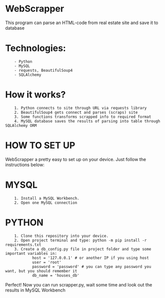 # WebScrapper
This program can parse an HTML-code from real estate site and save it to database

# Technologies:
        - Python
        - MySQL
        - requests, BeautifulSoup4
        - SQLAlchemy

# How it works?
        1. Python connects to site through URL via requests library
        2. BeautifulSoup4 gets connect and parses (scraps) site
        3. Some functions transforms scrapped info to required format
        4. MySQL database saves the results of parsing into table through SQLAlchemy ORM

# HOW TO SET UP
WebScrapper a pretty easy to set up on your device. Just follow the instructions below:

# MYSQL
        1. Install a MySQL Workbench.
        2. Open one MySQL connection
        

# PYTHON
        1. Clone this repository into your device.
        2. Open project terminal and type: python -m pip install -r requirements.txt
        3. Create a db_config.py file in project folder and type some important variables in:
                host = '127.0.0.1' # or another IP if you using host
                user = 'root'
                password = 'password' # you can type any password you want, but you should remember it
                db_name = 'houses_db'

Perfect! Now you can run scrapper.py, wait some time and look out the results in MySQL Workbench
        

        
        
        
